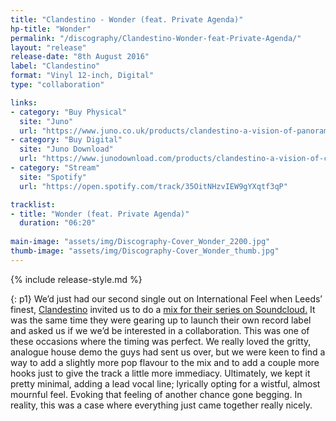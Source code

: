 ```yaml
---
title: "Clandestino - Wonder (feat. Private Agenda)"
hp-title: "Wonder"
permalink: "/discography/Clandestino-Wonder-feat-Private-Agenda/"
layout: "release"
release-date: "8th August 2016"
label: "Clandestino"
format: "Vinyl 12-inch, Digital"
type: "collaboration"

links:
- category: "Buy Physical"
  site: "Juno"
  url: "https://www.juno.co.uk/products/clandestino-a-vision-of-panorama-clan-001/616253-01/"
- category: "Buy Digital"
  site: "Juno Download"
  url: "https://www.junodownload.com/products/clandestino-a-vision-of-clandestino-label-sampler/3169051-02/"
- category: "Stream"
  site: "Spotify"
  url: "https://open.spotify.com/track/35OitNHzvIEW9gYXqtf3qP"

tracklist:
- title: "Wonder (feat. Private Agenda)"
  duration: "06:20"
  
main-image: "assets/img/Discography-Cover_Wonder_2200.jpg"
thumb-image: "assets/img/Discography-Cover_Wonder_thumb.jpg"
---
```

{% include release-style.md %}

{: p1}
We’d just had our second single out on International Feel when Leeds’ finest, [Clandestino](https://soundcloud.com/clandestinomusic) invited us to do a [mix for their series on Soundcloud.](https://soundcloud.com/clandestinomusic/clandestino-068-private-agenda) 
It was the same time they were gearing up to launch their own record label and asked us if we we’d be interested in a collaboration. This was one of these occasions where the timing was perfect. We really loved the gritty, analogue house demo the guys had sent us over, but we were keen to find a way to add a slightly more pop flavour to the mix and to add a couple more hooks just to give the track a little more immediacy. Ultimately, we kept it pretty minimal, adding a lead vocal line; lyrically opting for a wistful, almost mournful feel. Evoking that feeling of another chance gone begging. In reality, this was a case where everything just came together really nicely.
